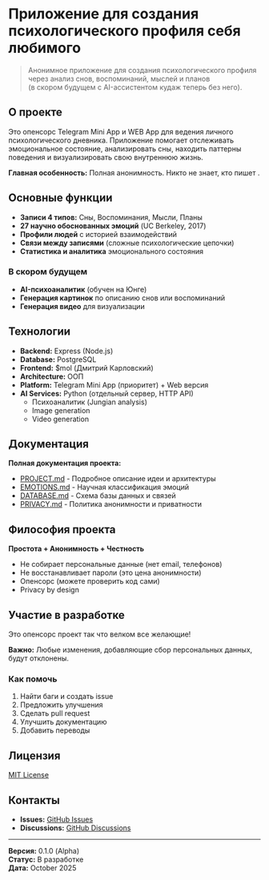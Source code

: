# Приложение для создания психологического профиля себя любимого

> Анонимное приложение для создания психологического профиля через анализ снов, воспоминаний, мыслей и планов  
(в скором будущем с AI-ассистентом кудаж теперь без него).

## О проекте

Это опенсорс Telegram Mini App и WEB App для ведения личного психологического дневника. Приложение помогает отслеживать эмоциональное состояние, анализировать сны, находить паттерны поведения и визуализировать свою внутреннюю жизнь.

**Главная особенность:** Полная анонимность. Никто не знает, кто пишет .

## Основные функции

- **Записи 4 типов:** Сны, Воспоминания, Мысли, Планы
- **27 научно обоснованных эмоций** (UC Berkeley, 2017)
- **Профили людей** с историей взаимодействий
- **Связи между записями** (сложные психологические цепочки)
- **Статистика и аналитика** эмоционального состояния
### В скором будущем
- **AI-психоаналитик** (обучен на Юнге)
- **Генерация картинок** по описанию снов или воспоминаний
- **Генерация видео** для визуализации


## Технологии

- **Backend:** Express (Node.js)
- **Database:** PostgreSQL
- **Frontend:** $mol (Дмитрий Карловский)
- **Architecture:** ООП
- **Platform:** Telegram Mini App (приоритет) + Web версия
- **AI Services:** Python (отдельный сервер, HTTP API)
  - Психоаналитик (Jungian analysis)
  - Image generation
  - Video generation

## Документация

**Полная документация проекта:**

- [PROJECT.md](./PROJECT.md) - Подробное описание идеи и архитектуры
- [EMOTIONS.md](./EMOTIONS.md) - Научная классификация эмоций
- [DATABASE.md](./DATABASE.md) - Схема базы данных и связей
- [PRIVACY.md](./PRIVACY.md) - Политика анонимности и приватности

## Философия проекта

**Простота + Анонимность + Честность**

- Не собирает персональные данные (нет email, телефонов)
- Не восстанавливает пароли (это цена анонимности)
- Опенсорс (можете проверить код сами)
- Privacy by design

## Участие в разработке

Это опенсорс проект так что велком все желающие!

**Важно:** Любые изменения, добавляющие сбор персональных данных, будут отклонены.

### Как помочь

1. Найти баги и создать issue
2. Предложить улучшения
3. Сделать pull request
4. Улучшить документацию
5. Добавить переводы

## Лицензия

[MIT License](./LICENSE)

## Контакты

- **Issues:** [GitHub Issues](https://github.com/webdotG/AIM/issues)
- **Discussions:** [GitHub Discussions](https://github.com/webdotG/AIM/discussions)

---

**Версия:** 0.1.0 (Alpha)  
**Статус:** В разработке  
**Дата:** October 2025